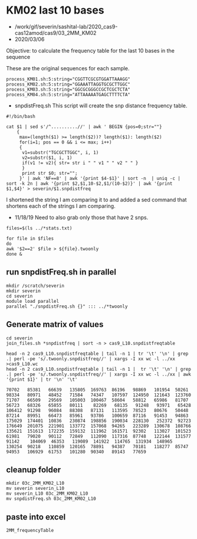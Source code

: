 # KM02 last 10 bases

* /work/gif/severin/sashital-lab/2020_cas9-cas12amod/cas9/03_2MM_KM02
* 2020/03/06

Objective: to calculate the frequency table for the last 10 bases in the sequence

These are the original sequences for each sample.
```
process_KM01.sh:5:string="CGGTTCGCGTGGATTAAAGG"
process_KM02.sh:5:string="GGAAATTAGGTGCGCTTGGC"
process_KM03.sh:5:string="GGCGCGGGCCGCTCGCTCTA"
process_KM04.sh:5:string="ATTAAAAATGAGCTTTTCTA"
```


* snpdistFreq.sh
This script will create the snp distance frequency table.

```
#!/bin/bash

cat $1 | sed s'/^..........//' | awk ' BEGIN {pos=0;str=""}
    {
     max=(length($1) >= length($2))? length($1): length($2)     
     for(i=1; pos == 0 && i <= max; i++)
     {
      v1=substr("TGCGCTTGGC", i, 1)  
      v2=substr($1, i, 1)
      if(v1 != v2){ str= str i " " v1 " " v2 " " }
      }    
      print str $0; str="";
     }' | awk 'NF==8' | awk '{print $4-$1}' | sort -n  | uniq -c | sort -k 2n | awk '{print $2,$1,10-$2,$1/(10-$2)}' | awk '{print $1,$4}' > severin/$1.snpdistfreq

```


I shortened the string I am comparing it to and added a sed command that shortens each of the strings I am comparing.

* 11/18/19  Need to also grab only those that have 2 snps.

```
files=$(ls ../*stats.txt)

for file in $files
do
awk '$2==2' $file > ${file}.twoonly
done &
```


## run snpdistFreq.sh in parallel

```
mkdir /scratch/severin
mkdir severin
cd severin
module load parallel
parallel "./snpdistFreq.sh {}" ::: ../*twoonly
```

## Generate matrix of values

```
cd severin
join_files.sh *snpdistfreq | sort -n > cas9_L10.snpdistfreqtable
```

```
head -n 2 cas9_L10.snpdistfreqtable | tail -n 1 | tr '\t' '\n' | grep .| perl -pe 's/.twoonly.snpdistfreq//' | xargs -I xx wc -l ../xx >cas9_L10.wc
head -n 2 cas9_L10.snpdistfreqtable | tail -n 1 |  tr '\t' '\n' | grep .| perl -pe 's/.twoonly.snpdistfreq//' | xargs -I xx wc -l ../xx | awk '{print $1}' | tr '\n' '\t'

70702   85381   66639   135805  169763  86196   98869   101954  50261   98334   80971   48452   71584   74347   107597  124950  121643  123760  71707   66509   29569   105003  100467  58604   58812   65986   81707   56723   68326   65855   80111    82269   68135   91248   93971   65428   106412  91298   96084   88308   87131   113595  78523   80676   50448   87214   89951   66473   85961   93786   100659  87116   91453   94863   175029  174401  10836   230874  198856  190034  228130   252372  92723   176649  201075  221901  133772  157068  94265   223289  130678  108766  135621  151613  172235  159132  111962  161571  92302   113027  101523  61981   79020   90112   72849   112090  117316  87748   122144  131577  91142    104069  46353   119089  141922  114765  131934  148965  130254  90218   110859  120165  78891   94387   70181   118277  85747   94953   106929  61753   101280  90340   89143   77659
```

## cleanup folder

```
mkdir 03c_2MM_KM02_L10
mv severin severin_L10
mv severin_L10 03c_2MM_KM02_L10
mv snpdistFreq.sh 03c_2MM_KM02_L10
```

## paste into excel

```
2MM_frequencyTable
```
